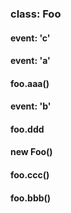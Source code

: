### class: Foo

#### event: 'c'

#### event: 'a'

#### foo.aaa()

#### event: 'b'

#### foo.ddd

#### new Foo()

#### foo.ccc()

#### foo.bbb()
